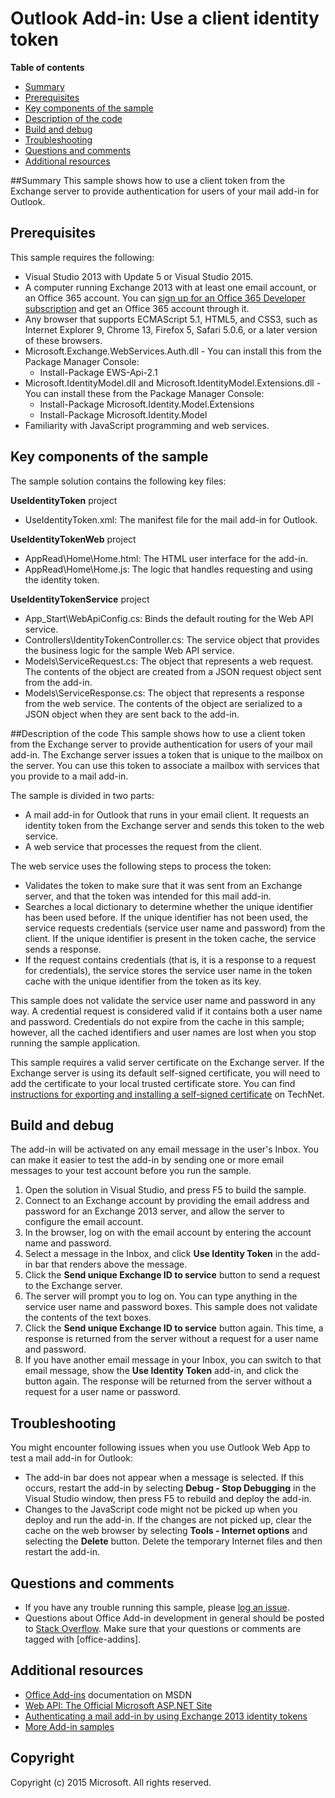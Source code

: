 # Outlook Add-in: Use a client identity token

**Table of contents**

* [Summary](#summary)
* [Prerequisites](#prerequisites)
* [Key components of the sample](#components)
* [Description of the code](#codedescription)
* [Build and debug](#build)
* [Troubleshooting](#troubleshooting)
* [Questions and comments](#questions)
* [Additional resources](#additional-resources)

<a name="summary"></a>
##Summary
This sample shows how to use a client token from the Exchange server to provide authentication for users of your mail add-in for Outlook. 

<a name="prerequisites"></a>
## Prerequisites ##

This sample requires the following:  

  - Visual Studio 2013 with Update 5 or Visual Studio 2015. 
  - A computer running Exchange 2013 with at least one email account, or an Office 365 account. You can [sign up for an Office 365 Developer subscription](http://aka.ms/o365-android-connect-signup) and get an Office 365 account through it.
  - Any browser that supports ECMAScript 5.1, HTML5, and CSS3, such as Internet Explorer 9, Chrome 13, Firefox 5, Safari 5.0.6, or a later version of these browsers.
  - Microsoft.Exchange.WebServices.Auth.dll  - You can install this from the Package Manager Console: 
	- Install-Package EWS-Api-2.1  
  - Microsoft.IdentityModel.dll and Microsoft.IdentityModel.Extensions.dll - You can install these from the Package Manager Console: 
	- Install-Package Microsoft.Identity.Model.Extensions  
	- Install-Package Microsoft.Identity.Model  
  - Familiarity with JavaScript programming and web services.

<a name="components"></a>
## Key components of the sample
The sample solution contains the following key files:

**UseIdentityToken** project

- UseIdentityToken.xml: The manifest file for the mail add-in for Outlook.

**UseIdentityTokenWeb** project

- AppRead\Home\Home.html: The HTML user interface for the add-in.
- AppRead\Home\Home.js: The logic that handles requesting and using the identity token.

**UseIdentityTokenService** project

- App_Start\WebApiConfig.cs: Binds the default routing for the Web API service.
- Controllers\IdentityTokenController.cs: The service object that provides the business logic for the sample Web API service.
- Models\ServiceRequest.cs: The object that represents a web request. The contents of the object are created from a JSON request object sent from the add-in.
- Models\ServiceResponse.cs: The object that represents a response from the web service. The contents of the object are serialized to a JSON object when they are sent back to the add-in.

<a name="codedescription"></a>
##Description of the code
This sample shows how to use a client token from the Exchange server to provide authentication for users of your mail add-in. The Exchange server issues a token that is unique to the mailbox 
	on the server. You can use this token to associate a mailbox with services that you provide to a mail add-in.

The sample is divided in two parts:  
- A mail add-in for Outlook that runs in your email client. It requests an identity token from the Exchange server and sends this token to the web service.
- A web service that processes the request from the client.

The web service uses the following steps to process the token:

- Validates the token to make sure that it was sent from an Exchange server, and that the token was intended for this mail add-in.
- Searches a local dictionary to determine whether the unique identifier has been used before. If the unique identifier has not been used, the service requests credentials (service user name and password) from the client. If the unique identifier is present in the token cache, the service sends a response.
- If the request contains credentials (that is, it is a response to a request for credentials), the service stores the service user name in the token cache with the unique identifier from the token as its key.

This sample does not validate the service user name and password in any way. A credential request is considered valid if it contains both a user name and password. Credentials do not expire from the cache in this sample; however, all the cached identifiers and user names are lost when you stop running the sample application.

This sample requires a valid server certificate on the Exchange server. If the Exchange server is using its default self-signed certificate, you will need to add the certificate to your local trusted certificate store. You can find [instructions for exporting and installing a self-signed certificate](http://social.technet.microsoft.com/wiki/contents/articles/13898.how-to-export-a-self-signed-server-certificate-and-import-it-on-a-another-server-in-windows-server-2008-r2.aspx) on TechNet.


<a name="build"></a>
## Build and debug ##
The add-in will be activated on any email message in the user's Inbox. You can make it easier to test the add-in by sending one or more email messages to your test account before you run the sample.

1. Open the solution in Visual Studio, and press F5 to build the sample. 
2. Connect to an Exchange account by providing the email address and password for an Exchange 2013 server, and allow the server to configure the email account.  
3. In the browser, log on with the email account by entering the account name and password.  
4. Select a message in the Inbox, and click **Use Identity Token** in the add-in bar that renders above the message.  
5. Click the **Send unique Exchange ID to service** button to send a request to the Exchange server.  
6. The server will prompt you to log on. You can type anything in the service user name and password boxes. This sample does not validate the contents of the text boxes.  
7. Click the **Send unique Exchange ID to service** button again. This time, a response is returned from the server without a request for a user name and password.  
8. If you have another email message in your Inbox, you can switch to that email message, show the **Use Identity Token** add-in, and click the button again. The response will be returned from the server without a request for a user name or password.


<a name="troubleshooting"></a>
## Troubleshooting
You might encounter following issues when you use Outlook Web App to test a mail add-in for Outlook:

- The add-in bar does not appear when a message is selected. If this occurs, restart the add-in by selecting **Debug - Stop Debugging** in the Visual Studio window, then press F5 to rebuild and deploy the add-in.  
- Changes to the JavaScript code might not be picked up when you deploy and run the add-in. If the changes are not picked up, clear the cache on the web browser by selecting **Tools - Internet options** and selecting the **Delete** button. Delete the temporary Internet files and then restart the add-in.

<a name="questions"></a>
## Questions and comments

- If you have any trouble running this sample, please [log an issue](https://github.com/OfficeDev/Outlook-Add-in-JavaScript-UseIdentityToken/issues).
- Questions about Office Add-in development in general should be posted to [Stack Overflow](http://stackoverflow.com/questions/tagged/office-addins). Make sure that your questions or comments are tagged with [office-addins].

<a name="additional-resources"></a>
## Additional resources
- [Office Add-ins](https://msdn.microsoft.com/library/office/jj220060.aspx) documentation on MSDN
- [Web API: The Official Microsoft ASP.NET Site](http://www.asp.net/web-api)  
- [Authenticating a mail add-in by using Exchange 2013 identity tokens](http://msdn.microsoft.com/library/c0520a1e-d9ba-495a-a99f-6816d7d2a23e)  
- [More Add-in samples](https://github.com/OfficeDev?utf8=%E2%9C%93&query=-Add-in)

## Copyright
Copyright (c) 2015 Microsoft. All rights reserved.
